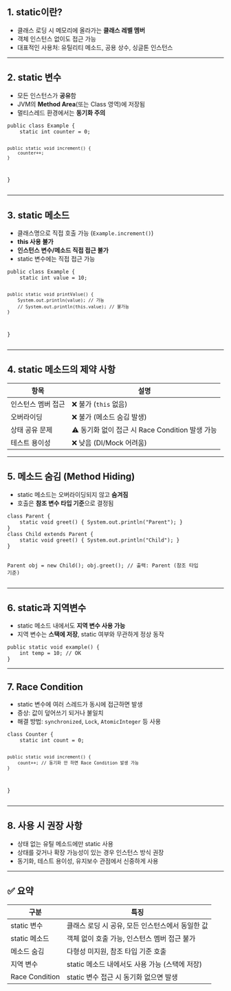 <h2 id="1-static이란">1. static이란?</h2>
<ul>
<li>클래스 로딩 시 메모리에 올라가는 <strong>클래스 레벨 멤버</strong></li>
<li>객체 인스턴스 없이도 접근 가능</li>
<li>대표적인 사용처: 유틸리티 메소드, 공용 상수, 싱글톤 인스턴스</li>
</ul>
<hr />
<h2 id="2-static-변수">2. static 변수</h2>
<ul>
<li>모든 인스턴스가 <strong>공유</strong>함</li>
<li>JVM의 <strong>Method Area</strong>(또는 Class 영역)에 저장됨</li>
<li>멀티스레드 환경에서는 <strong>동기화 주의</strong></li>
</ul>
<pre><code class="language-java">public class Example {
    static int counter = 0;

    public static void increment() {
        counter++;
    }
}</code></pre>
<hr />
<h2 id="3-static-메소드">3. static 메소드</h2>
<ul>
<li>클래스명으로 직접 호출 가능 (<code>Example.increment()</code>)</li>
<li><strong>this 사용 불가</strong></li>
<li><strong>인스턴스 변수/메소드 직접 접근 불가</strong></li>
<li>static 변수에는 직접 접근 가능</li>
</ul>
<pre><code class="language-java">public class Example {
    static int value = 10;

    public static void printValue() {
        System.out.println(value); // 가능
        // System.out.println(this.value); // 불가능
    }
}</code></pre>
<hr />
<h2 id="4-static-메소드의-제약-사항">4. static 메소드의 제약 사항</h2>
<table>
<thead>
<tr>
<th>항목</th>
<th>설명</th>
</tr>
</thead>
<tbody><tr>
<td>인스턴스 멤버 접근</td>
<td>❌ 불가 (<code>this</code> 없음)</td>
</tr>
<tr>
<td>오버라이딩</td>
<td>❌ 불가 (메소드 숨김 발생)</td>
</tr>
<tr>
<td>상태 공유 문제</td>
<td>⚠ 동기화 없이 접근 시 Race Condition 발생 가능</td>
</tr>
<tr>
<td>테스트 용이성</td>
<td>❌ 낮음 (DI/Mock 어려움)</td>
</tr>
</tbody></table>
<hr />
<h2 id="5-메소드-숨김-method-hiding">5. 메소드 숨김 (Method Hiding)</h2>
<ul>
<li>static 메소드는 오버라이딩되지 않고 <strong>숨겨짐</strong></li>
<li>호출은 <strong>참조 변수 타입 기준</strong>으로 결정됨</li>
</ul>
<pre><code class="language-java">class Parent {
    static void greet() { System.out.println(&quot;Parent&quot;); }
}
class Child extends Parent {
    static void greet() { System.out.println(&quot;Child&quot;); }
}

Parent obj = new Child();
obj.greet(); // 출력: Parent (참조 타입 기준)</code></pre>
<hr />
<h2 id="6-static과-지역변수">6. static과 지역변수</h2>
<ul>
<li>static 메소드 내에서도 <strong>지역 변수 사용 가능</strong></li>
<li>지역 변수는 <strong>스택에 저장</strong>, static 여부와 무관하게 정상 동작</li>
</ul>
<pre><code class="language-java">public static void example() {
    int temp = 10; // OK
}</code></pre>
<hr />
<h2 id="7-race-condition">7. Race Condition</h2>
<ul>
<li>static 변수에 여러 스레드가 동시에 접근하면 발생</li>
<li>증상: 값이 덮어쓰기 되거나 불일치</li>
<li>해결 방법: <code>synchronized</code>, <code>Lock</code>, <code>AtomicInteger</code> 등 사용</li>
</ul>
<pre><code class="language-java">class Counter {
    static int count = 0;

    public static void increment() {
        count++; // 동기화 안 하면 Race Condition 발생 가능
    }
}</code></pre>
<hr />
<h2 id="8-사용-시-권장-사항">8. 사용 시 권장 사항</h2>
<ul>
<li>상태 없는 유틸 메소드에만 static 사용</li>
<li>상태를 갖거나 확장 가능성이 있는 경우 인스턴스 방식 권장</li>
<li>동기화, 테스트 용이성, 유지보수 관점에서 신중하게 사용</li>
</ul>
<hr />
<h2 id="✅-요약">✅ 요약</h2>
<table>
<thead>
<tr>
<th>구분</th>
<th>특징</th>
</tr>
</thead>
<tbody><tr>
<td>static 변수</td>
<td>클래스 로딩 시 공유, 모든 인스턴스에서 동일한 값</td>
</tr>
<tr>
<td>static 메소드</td>
<td>객체 없이 호출 가능, 인스턴스 멤버 접근 불가</td>
</tr>
<tr>
<td>메소드 숨김</td>
<td>다형성 미지원, 참조 타입 기준 호출</td>
</tr>
<tr>
<td>지역 변수</td>
<td>static 메소드 내에서도 사용 가능 (스택에 저장)</td>
</tr>
<tr>
<td>Race Condition</td>
<td>static 변수 접근 시 동기화 없으면 발생</td>
</tr>
</tbody></table>